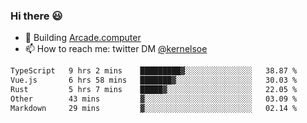 ### Hi there 😃

- 🔨 Building [Arcade.computer](https://arcade.computer)
- 📫 How to reach me: twitter DM [@kernelsoe](https://twitter.com/kernelsoe)

<!--START_SECTION:waka-->

```txt
TypeScript   9 hrs 2 mins    █████████▓░░░░░░░░░░░░░░░   38.87 %
Vue.js       6 hrs 58 mins   ███████▓░░░░░░░░░░░░░░░░░   30.03 %
Rust         5 hrs 7 mins    █████▓░░░░░░░░░░░░░░░░░░░   22.05 %
Other        43 mins         ▓░░░░░░░░░░░░░░░░░░░░░░░░   03.09 %
Markdown     29 mins         ▓░░░░░░░░░░░░░░░░░░░░░░░░   02.14 %
```

<!--END_SECTION:waka-->
